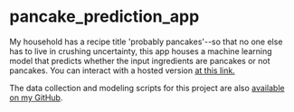 # pancake_prediction_app
My household has a recipe title 'probably pancakes'--so that no one else has to live in crushing uncertainty, this app houses a machine learning model that predicts whether the input ingredients are pancakes or not pancakes. You can interact with a hosted version [at this link.](https://matthew-rogers.shinyapps.io/ProbablyPancakes/?_ga=2.188771437.714062431.1600715482-2092461150.1600715482)

The data collection and modeling scripts for this project are also [available on my GitHub](https://github.com/matthewjrogers/Pancake_ID).
